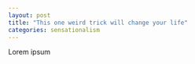 ```yaml
---
layout: post
title: "This one weird trick will change your life"
categories: sensationalism
---
```


Lorem ipsum
